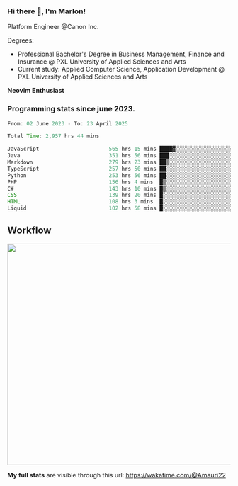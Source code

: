 
### Hi there 👋, I'm Marlon!

Platform Engineer @Canon Inc.

Degrees: 
- Professional Bachelor's Degree in Business Management, Finance and Insurance @ PXL University of Applied Sciences and Arts
- Current study: Applied Computer Science, Application Development @ PXL University of Applied Sciences and Arts

**Neovim Enthusiast**

### Programming stats since june 2023.
<!--START_SECTION:waka-->

```java
From: 02 June 2023 - To: 23 April 2025

Total Time: 2,957 hrs 44 mins

JavaScript                      565 hrs 15 mins ████▓░░░░░░░░░░░░░░░░░░░░   18.68 %
Java                            351 hrs 56 mins ███░░░░░░░░░░░░░░░░░░░░░░   11.63 %
Markdown                        279 hrs 23 mins ██▒░░░░░░░░░░░░░░░░░░░░░░   09.23 %
TypeScript                      257 hrs 50 mins ██░░░░░░░░░░░░░░░░░░░░░░░   08.52 %
Python                          253 hrs 56 mins ██░░░░░░░░░░░░░░░░░░░░░░░   08.39 %
PHP                             156 hrs 4 mins  █▒░░░░░░░░░░░░░░░░░░░░░░░   05.16 %
C#                              143 hrs 10 mins █▒░░░░░░░░░░░░░░░░░░░░░░░   04.73 %
CSS                             139 hrs 20 mins █░░░░░░░░░░░░░░░░░░░░░░░░   04.61 %
HTML                            108 hrs 3 mins  █░░░░░░░░░░░░░░░░░░░░░░░░   03.57 %
Liquid                          102 hrs 58 mins █░░░░░░░░░░░░░░░░░░░░░░░░   03.40 %
```

<!--END_SECTION:waka-->

## Workflow
<a href="https://wakatime.com"><img width="750" height="500" src="https://wakatime.com/share/@Amauri22/c9755ad7-b574-44e4-a9ee-ddb3582724ea.png" /></a>

**My full stats** are visible through this url: https://wakatime.com/@Amauri22
